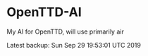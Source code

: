 # OpenTTD-AI
My AI for OpenTTD, will use primarily air

Latest backup: Sun Sep 29 19:53:01 UTC 2019
